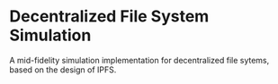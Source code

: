 # Decentralized File System Simulation
A mid-fidelity simulation implementation for decentralized file sytems, based on the design of IPFS.
